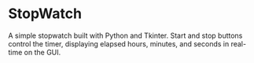 # StopWatch
A simple stopwatch built with Python and Tkinter. Start and stop buttons control the timer, displaying elapsed hours, minutes, and seconds in real-time on the GUI.
